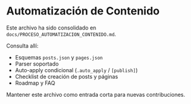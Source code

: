 # Automatización de Contenido

Este archivo ha sido consolidado en `docs/PROCESO_AUTOMATIZACION_CONTENIDO.md`.

Consulta allí:
- Esquemas `posts.json` y `pages.json`
- Parser soportado
- Auto-apply condicional (`.auto_apply` / `[publish]`)
- Checklist de creación de posts y páginas
- Roadmap y FAQ

Mantener este archivo como entrada corta para nuevas contribuciones.
